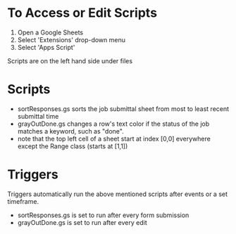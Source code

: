 # To Access or Edit Scripts
1. Open a Google Sheets
2. Select 'Extensions' drop-down menu
3. Select 'Apps Script'

Scripts are on the left hand side under files

# Scripts
* sortResponses.gs sorts the job submittal sheet from most to least recent submittal time
* grayOutDone.gs changes a row's text color if the status of the job matches a keyword, such as "done".
 * note that the top left cell of a sheet start at index [0,0] everywhere except the Range class (starts at [1,1])

# Triggers
Triggers automatically run the above mentioned scripts after events or a set timeframe.
* sortResponses.gs is set to run after every form submission
* grayOutDone.gs is set to run after every edit


